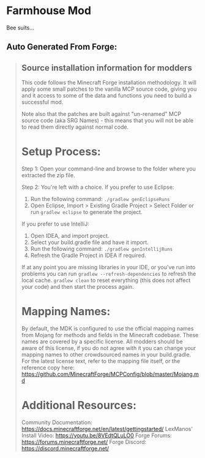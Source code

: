 # Farmhouse Mod

Bee suits...

## Auto Generated From Forge:

> Source installation information for modders
> -------------------------------------------
> This code follows the Minecraft Forge installation methodology. It will apply
> some small patches to the vanilla MCP source code, giving you and it access 
> to some of the data and functions you need to build a successful mod.
> 
> Note also that the patches are built against "un-renamed" MCP source code (aka
> SRG Names) - this means that you will not be able to read them directly against
> normal code.
> 
> Setup Process:
> ==============================
> 
> Step 1: Open your command-line and browse to the folder where you extracted the zip file.
> 
> Step 2: You're left with a choice.
> If you prefer to use Eclipse:
> 1. Run the following command: `./gradlew genEclipseRuns`
> 2. Open Eclipse, Import > Existing Gradle Project > Select Folder 
>    or run `gradlew eclipse` to generate the project.
> 
> If you prefer to use IntelliJ:
> 1. Open IDEA, and import project.
> 2. Select your build.gradle file and have it import.
> 3. Run the following command: `./gradlew genIntellijRuns`
> 4. Refresh the Gradle Project in IDEA if required.
> 
> If at any point you are missing libraries in your IDE, or you've run into problems you can 
> run `gradlew --refresh-dependencies` to refresh the local cache. `gradlew clean` to reset everything 
> (this does not affect your code) and then start the process again.
> 
> Mapping Names:
> =============================
> By default, the MDK is configured to use the official mapping names from Mojang for methods and fields 
> in the Minecraft codebase. These names are covered by a specific license. All modders should be aware of this
> license, if you do not agree with it you can change your mapping names to other crowdsourced names in your 
> build.gradle. For the latest license text, refer to the mapping file itself, or the reference copy here:
> https://github.com/MinecraftForge/MCPConfig/blob/master/Mojang.md
> 
> Additional Resources: 
> =========================
> Community Documentation: https://docs.minecraftforge.net/en/latest/gettingstarted/
> LexManos' Install Video: https://youtu.be/8VEdtQLuLO0
> Forge Forums: https://forums.minecraftforge.net/
> Forge Discord: https://discord.minecraftforge.net/
>

